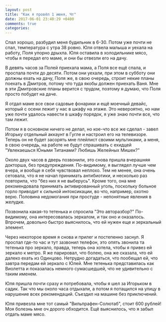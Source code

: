 ```yaml
---
layout: post
title: "Как я провёл 1 июня, Чт"
date: 2017-06-01 23:40:29 +0400
comments: true
categories: 
---
```

Спал хорошо, разбудил меня будильник в 6-30. Потом уже почти не спал, температура с утра 38 ровно. Юля отвела малыша и уехала на работу, Поля упорно дрыхла. Юля оставила в холодильнике мясо, чтобы я передал его маме, и они бы отвезли его на дачу.

В девять часов за Полей приехала мама, а Поля все ещё спала, и проспала почти до десяти. Потом они уехали, при этом в субботу они должны ехать на дачу, Поля же, в свою очередь, строит некие планы поехать в Дмитров, потому что туда якобы должен приехать Ваня. Мне в эти Дмитровские планы верится с трудом, поэтому я думаю, что Поля просто побудет на даче.

Я отдал маме все свои садовые фонарики и ещё моечный девайс, который с осени лежит у нас в шкафу на этаже. Это невероятно, но нам уже почти удалось навести в шкафу порядок, я уже знаю почти все, что там лежит.

Потом я в основном ничего не делал, но кое-что все же сделал - завел Игорьку отдельный аккаунт в Гугле и настроил его на телевизоре. Теперь он не будет засорять мне плейлист своими мультиками, а меня, в свою очередь, на работе не будут спрашивать с ехидцей "Увлекаешься Юными Титанами? Любишь Желейных Мишек?"

Около двух часов в дверь позвонили, это снова пришла вчерашняя докторша, без предупреждения. По-видимому, я выглядел лучше чем вчера, и вообще я себя чувствовал неплохо. Тем не менее, она очень сетовала, что я не начал принимать антибиотики, и несколько раз повторила, что "без них я не выберусь". Кроме того, она мне рекомендовала принимать активированный уголь, поскольку больное горло приводит к сильной интоксикации, во что, например, охотно верю. Половина недомогания при простуде - непонятные явления в желудке.

Позвонила какая-то тетенька и спросила "Это авторазбор?" По-видимому, она интересовалась зеркалом, и так оно и оказалось. Впрочем, довольно быстро выяснилось, что ей нужен еще и зеркальный элемент.

Через некоторое время я снова и прилег и постепенно заснул. Я проспал где-то час и тут зазвонил телефон, это опять звонила та тетенька про зеркало, правда, теперь она хотела, чтобы я привез ей зеркало к метро. Я же парировал, что болею, она же сказала, что ей далеко ехать из Одинцово. Нетрудно догадаться, что пообещал ей, что завтра передам ей зеркало с Юлей. Мне тетенька представилась как Виолетта и показалась немного сумасшедшей, что не удивительно с таким именем.

Юля пришла почти сразу и потребовала, чтобы я шел за Игорьком в садик. Так что мы около часа отдыхали, а потом я потащился на улицу в нарушение всех рекомендаций. Съездил на машине без приключений.

Юля привезла мне тот самый "Вильпрафен-Солютаб", стоит 600 рублей! Моя болезнь мне оч дорого обходится. Ещё выяснилось, что я забыл отдать маме мясо.


